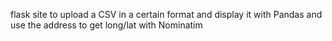 flask site to upload a CSV in a certain format and display it with Pandas and use the address to get long/lat with Nominatim